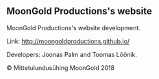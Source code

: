 ## MoonGold Productions's website

MoonGold Productions's website development.

Link: http://moongoldproductions.github.io/

Developers: Joonas Palm and Toomas Lõõnik.

© Mittetulundusühing MoonGold 2018
